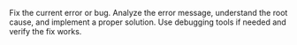 Fix the current error or bug. Analyze the error message, understand the root cause, and implement a proper solution. Use debugging tools if needed and verify the fix works.